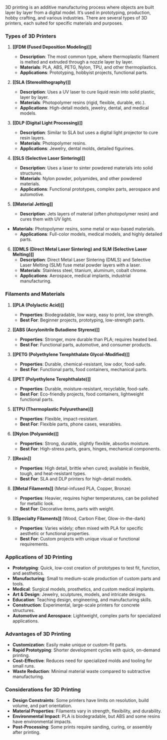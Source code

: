 3D printing is an additive manufacturing process where objects are built layer by layer from a digital model. It’s used in prototyping, production, hobby crafting, and various industries. There are several types of 3D printers, each suited for specific materials and purposes.

### Types of 3D Printers

1. **[[FDM (Fused Deposition Modeling)]]**
   - **Description**: The most common type, where thermoplastic filament is melted and extruded through a nozzle layer by layer.
   - **Materials**: PLA, ABS, PETG, Nylon, TPU, and other thermoplastics.
   - **Applications**: Prototyping, hobbyist projects, functional parts.

2. **[[SLA (Stereolithography)]]**
   - **Description**: Uses a UV laser to cure liquid resin into solid plastic, layer by layer.
   - **Materials**: Photopolymer resins (rigid, flexible, durable, etc.).
   - **Applications**: High-detail models, jewelry, dental, and medical models.

3. **[[DLP (Digital Light Processing)]]**
   - **Description**: Similar to SLA but uses a digital light projector to cure resin layers.
   - **Materials**: Photopolymer resins.
   - **Applications**: Jewelry, dental molds, detailed figurines.

4. **[[SLS (Selective Laser Sintering)]]**
   - **Description**: Uses a laser to sinter powdered materials into solid structures.
   - **Materials**: Nylon powder, polyamides, and other powdered materials.
   - **Applications**: Functional prototypes, complex parts, aerospace and automotive.

5. **[[Material Jetting]]**
	- **Description**: Jets layers of material (often photopolymer resin) and cures them with UV light.
- **Materials**: Photopolymer resins, some metal or wax-based materials.
	- **Applications**: Full-color models, medical models, and highly detailed parts.

6. **[[DMLS (Direct Metal Laser Sintering) and SLM (Selective Laser Melting)]]**
	- **Description**: Direct Metal Laser Sintering (DMLS) and Selective Laser Melting (SLM) fuse metal powder layers with a laser.
	- **Materials**: Stainless steel, titanium, aluminum, cobalt chrome.
	- **Applications**: Aerospace, medical implants, industrial manufacturing.

### Filaments and Materials

1. **[[PLA (Polylactic Acid)]]**
	- **Properties**: Biodegradable, low warp, easy to print, low strength.
	- **Best For**: Beginner projects, prototyping, low-strength parts.
  
2. **[[ABS (Acrylonitrile Butadiene Styrene)]]**
	- **Properties**: Stronger, more durable than PLA; requires heated bed.
	- **Best For**: Functional parts, automotive, and consumer products.

3. **[[PETG (Polyethylene Terephthalate Glycol-Modified)]]**
	- **Properties**: Durable, chemical-resistant, low odor, food-safe.
	- **Best For**: Functional parts, food containers, mechanical parts.

4. **[[PET (Polyethylene Terephthalate)]]**
	- **Properties**: Durable, moisture-resistant, recyclable, food-safe.
	- **Best For**: Eco-friendly projects, food containers, lightweight functional parts.

5. **[[TPU (Thermoplastic Polyurethane)]]**
	- **Properties**: Flexible, impact-resistant.
	- **Best For**: Flexible parts, phone cases, wearables.

6. **[[Nylon (Polyamide)]]**
	- **Properties**: Strong, durable, slightly flexible, absorbs moisture.
	- **Best For**: High-stress parts, gears, hinges, mechanical components.

7. **[[Resin]]**
	- **Properties**: High detail, brittle when cured; available in flexible, tough, and heat-resistant types.
	- **Best For**: SLA and DLP printers for high-detail models.

8. **[[Metal Filaments]]** (Metal-infused PLA, Copper, Bronze)
	- **Properties**: Heavier, requires higher temperatures, can be polished for metallic look.
	- **Best For**: Decorative items, parts with weight.

9. **[[Specialty Filaments]]** (Wood, Carbon Fiber, Glow-in-the-dark)
	- **Properties**: Varies widely; often mixed with PLA for specific aesthetic or functional properties.
	- **Best For**: Custom projects with unique visual or functional requirements.

### Applications of 3D Printing

- **Prototyping**: Quick, low-cost creation of prototypes to test fit, function, and aesthetics.
- **Manufacturing**: Small to medium-scale production of custom parts and tools.
- **Medical**: Surgical models, prosthetics, and custom medical implants.
- **Art & Design**: Jewelry, sculptures, models, and intricate designs.
- **Education**: Teaching design, engineering, and manufacturing skills.
- **Construction**: Experimental, large-scale printers for concrete structures.
- **Automotive and Aerospace**: Lightweight, complex parts for specialized applications.

### Advantages of 3D Printing

- **Customization**: Easily make unique or custom-fit parts.
- **Rapid Prototyping**: Shorter development cycles with quick, on-demand printing.
- **Cost-Effective**: Reduces need for specialized molds and tooling for small runs.
- **Waste Reduction**: Minimal material waste compared to subtractive manufacturing.

### Considerations for 3D Printing

- **Design Constraints**: Some printers have limits on resolution, build volume, and part orientation.
- **Material Properties**: Filaments vary in strength, flexibility, and durability.
- **Environmental Impact**: PLA is biodegradable, but ABS and some resins have environmental impacts.
- **Post-Processing**: Some prints require sanding, curing, or assembly after printing.